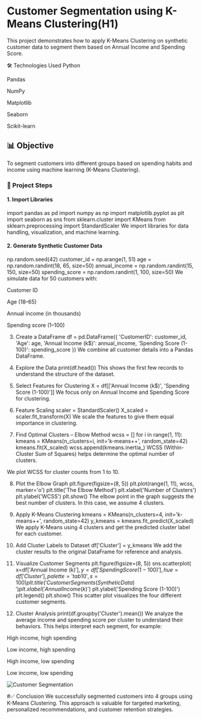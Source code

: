 # Customer Segmentation using K-Means Clustering(H1)


This project demonstrates how to apply K-Means Clustering on synthetic customer data to segment them based on Annual Income and Spending Score.

🛠 Technologies Used
Python

Pandas

NumPy

Matplotlib

Seaborn

Scikit-learn

## 📊 Objective
To segment customers into different groups based on spending habits and income using machine learning (K-Means Clustering).

### 📁 Project Steps
#### 1. Import Libraries
import pandas as pd
import numpy as np
import matplotlib.pyplot as plt
import seaborn as sns
from sklearn.cluster import KMeans
from sklearn.preprocessing import StandardScaler
We import libraries for data handling, visualization, and machine learning.

#### 2. Generate Synthetic Customer Data
np.random.seed(42)
customer_id = np.arange(1, 51)
age = np.random.randint(18, 65, size=50)
annual_income = np.random.randint(15, 150, size=50)
spending_score = np.random.randint(1, 100, size=50)
We simulate data for 50 customers with:

Customer ID

Age (18–65)

Annual income (in thousands)

Spending score (1–100)

3. Create a DataFrame
df = pd.DataFrame({
    'CustomerID': customer_id,
    'Age': age,
    'Annual Income (k$)': annual_income,
    'Spending Score (1-100)': spending_score
})
We combine all customer details into a Pandas DataFrame.

4. Explore the Data
print(df.head())
This shows the first few records to understand the structure of the dataset.

5. Select Features for Clustering
X = df[['Annual Income (k$)', 'Spending Score (1-100)']]
We focus only on Annual Income and Spending Score for clustering.

6. Feature Scaling
scaler = StandardScaler()
X_scaled = scaler.fit_transform(X)
We scale the features to give them equal importance in clustering.

7. Find Optimal Clusters – Elbow Method
wcss = []
for i in range(1, 11):
    kmeans = KMeans(n_clusters=i, init='k-means++', random_state=42)
    kmeans.fit(X_scaled)
    wcss.append(kmeans.inertia_)
WCSS (Within-Cluster Sum of Squares) helps determine the optimal number of clusters.

We plot WCSS for cluster counts from 1 to 10.

8. Plot the Elbow Graph
plt.figure(figsize=(8, 5))
plt.plot(range(1, 11), wcss, marker='o')
plt.title('The Elbow Method')
plt.xlabel('Number of Clusters')
plt.ylabel('WCSS')
plt.show()
The elbow point in the graph suggests the best number of clusters. In this case, we assume 4 clusters.

9. Apply K-Means Clustering
kmeans = KMeans(n_clusters=4, init='k-means++', random_state=42)
y_kmeans = kmeans.fit_predict(X_scaled)
We apply K-Means using 4 clusters and get the predicted cluster label for each customer.

10. Add Cluster Labels to Dataset
df['Cluster'] = y_kmeans
We add the cluster results to the original DataFrame for reference and analysis.

11. Visualize Customer Segments
plt.figure(figsize=(8, 5))
sns.scatterplot(
    x=df['Annual Income (k$)'],
    y=df['Spending Score (1-100)'],
    hue=df['Cluster'],
    palette='tab10',
    s=100
)
plt.title('Customer Segments (Synthetic Data)')
plt.xlabel('Annual Income (k$)')
plt.ylabel('Spending Score (1-100)')
plt.legend()
plt.show()
This scatter plot visualizes the four different customer segments.

12. Cluster Analysis
print(df.groupby('Cluster').mean())
We analyze the average income and spending score per cluster to understand their behaviors. This helps interpret each segment, for example:

High income, high spending

Low income, high spending

High income, low spending

Low income, low spending

![Customer Segmentation](customer_seg.png)


   
#✅ Conclusion
We successfully segmented customers into 4 groups using K-Means Clustering. This approach is valuable for targeted marketing, personalized recommendations, and customer retention strategies.
